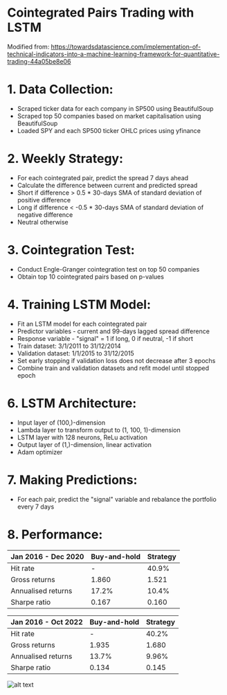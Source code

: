# Cointegrated Pairs Trading with LSTM

Modified from: https://towardsdatascience.com/implementation-of-technical-indicators-into-a-machine-learning-framework-for-quantitative-trading-44a05be8e06

# 1. Data Collection:
- Scraped ticker data for each company in SP500 using BeautifulSoup
- Scraped top 50 companies based on market capitalisation using BeautifulSoup
- Loaded SPY and each SP500 ticker OHLC prices using yfinance

# 2. Weekly Strategy:
- For each cointegrated pair, predict the spread 7 days ahead
- Calculate the difference between current and predicted spread
- Short if difference > 0.5 * 30-days SMA of standard deviation of positive difference
- Long if difference < -0.5 * 30-days SMA of standard deviation of negative difference
- Neutral otherwise

# 3. Cointegration Test:
- Conduct Engle-Granger cointegration test on top 50 companies
- Obtain top 10 cointegrated pairs based on p-values

# 4. Training LSTM Model:
- Fit an LSTM model for each cointegrated pair
- Predictor variables - current and 99-days lagged spread difference
- Response variable - "signal" = 1 if long, 0 if neutral, -1 if short
- Train dataset: 3/1/2011 to 31/12/2014
- Validation dataset: 1/1/2015 to 31/12/2015
- Set early stopping if validation loss does not decrease after 3 epochs
- Combine train and validation datasets and refit model until stopped epoch

# 6. LSTM Architecture:
- Input layer of (100,)-dimension
- Lambda layer to transform output to (1, 100, 1)-dimension
- LSTM layer with 128 neurons, ReLu activation
- Output layer of (1,)-dimension, linear activation
- Adam  optimizer

# 7. Making Predictions:
- For each pair, predict the "signal" variable and rebalance the portfolio every 7 days

# 8. Performance:

|Jan 2016 - Dec 2020|Buy-and-hold|Strategy|
|---|---|---|
|Hit rate|-|40.9%|
|Gross returns|1.860|1.521|
|Annualised returns|17.2%|10.4%|
|Sharpe ratio|0.167|0.160|

|Jan 2016 - Oct 2022|Buy-and-hold|Strategy|
|---|---|---|
|Hit rate|-|40.2%|
|Gross returns|1.935|1.680|
|Annualised returns|13.7%|9.96%|
|Sharpe ratio|0.134|0.145|

![alt text](https://github.com/Lzhenghong/Quant-Projects/blob/main/SP500/SP500_Cointegration_LSTM_strategy/spread%20trading%20PnL.png)
